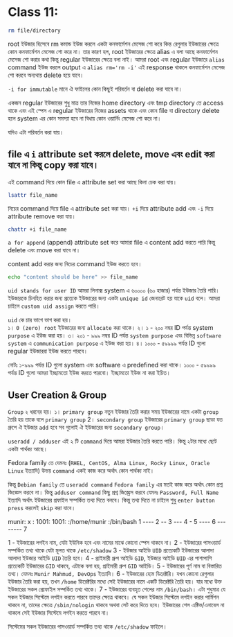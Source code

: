 # Class 11:

```bash
rm file/directory
```

root ইউজার হিসেবে rm কমান্ড ইউজ করলে একটা কনফার্মেশন
মেসেজ শো করে কিন্ত রেগুলার ইউজারের ক্ষেত্রে কোন কনফার্মেশন মেসেজ শো করে না। তার কারণ হল, root ইউজারের ক্ষেত্রে alias এ বলা আছে কনফার্মেশন
মেসেজ শো করার কথা কিন্তু regular ইউজারের ক্ষেত্রে বলা নাই। আমরা root এবং regular ইউজারে `alias` command ইউজ করলে output এ `alias rm='rm -i'` এই response থাকলে কনফার্মেশন মেসেজ শো করবে অন্যথায় delete হয়ে যাবে।

`-i for immutable` মানে ঐ ফাইলের কোন কিছুই পরিবর্তন বা delete করা যাবে না।

একজন regular ইউজারের শুধু মাত্র তার নিজের home directory এবং tmp directory তে access থাকে এবং এই স্পেস এ regular ইউজারের নিজের assets থাকে এবং কোন file বা directory delete হলে system এর কোন সমস্যা হবে না বিধায় কোন ওয়ার্নিং মেসেজ শো করে না।

যদিও এটা পরিবর্তন করা যায়।

## file এ `i` attribute set করলে delete, move এবং edit করা যাবে না কিন্তু copy করা যাবে।

এই command দিয়ে কোন file এ attribute set করা আছে কিনা চেক করা যায়।

```bash
lsattr file_name
```

নিচের command দিয়ে file এ attribute set করা যায়। `+i` দিয়ে attribute add এবং `-i` দিয়ে attribute remove করা যায়।

```bash
chattr +i file_name
```

`a for append` (append) attribute set করে আমারা file এ content add করতে পারি কিন্তু delete এবং move করা যাবে না।

content add করার জন্য নিচের command ইউজ করতে হবে।

```bash
echo "content should be here" >> file_name
```

`uid stands for user ID`
আমরা লিনাক্স system এ ৬০০০০ (৬০ হাজার) পর্যন্ত ইউজার তৈরি পারি। ইউজারকে চিনহিত করার জন্য প্রত্যেক ইউজারের জন্য একটা `unique id` জেনারেট হয় যাকে `uid` বলে। আমরা চাইলে `custom uid assign` করতে পারি।

`uid` কে চার ভাগে ভাগ করা হয়।  
১। `0 (zero) root` ইউজারের জন্য `allocate` করা থাকে।
২। ১ - ২০০ নম্বর ID পর্যন্ত system `purpose` এ ইউজ করা হয়।
৩। ২০১ - ৯৯৯ নম্বর ID পর্যন্ত `system purpose` এবং বিভিন্ন `software system` এ `communication purpose` এ ইউজ করা হয়।
৪। ১০০০ - ৫৯৯৯৯ পর্যন্ত ID গুলো regular ইউজাররা ইউজ করতে পারবে।

নোটঃ ১-৯৯৯ পর্যন্ত ID গুলো system এবং software এ predefined করা থাকে। ১০০০ - ৫৯৯৯৯ পর্যন্ত ID গুলো আমরা ইচ্ছামতো ইউজ করতে পারবো। ইচ্ছামতো ইউজ না করা ইচিত।

## User Creation & Group

`Group` ২ ধরনের হয়।
১। `primary group` নতুন ইউজার তৈরি করার সময় ইউজারের নামে একটা `group` তৈরি হয় তাকে বলে `primary group`
2। `secondary group` ইউজারের `primary group` ছাডা যত গ্রুপে ঐ ইউজার `add` হবে সব গুলোই ঐ ইউজারের জন্য `secondary group`।

`useradd / adduser` এই ২ টি `command` দিয়ে আমরা ইউজার তৈরি করতে পারি। কিন্তু ২টার মধ্যে ছোট একটা পার্থক্য আছে।

Fedora family তে যেমনঃ (`RHEL, CentOS, Alma Linux, Rocky Linux, Oracle Linux` ইত্যাদি) উভয় `command` একই কাজ করে অর্থাৎ কোন পার্থক্য নাই।

কিন্তু `Debian family` তে `useradd command` `Fedora family` এর মতই কাজ করে অর্থাৎ কোন প্রশ্ন জিজ্ঞেস করবে না। কিন্তু `adduser command` কিছু প্রশ্ন জিজ্ঞ্রেস করবে যেমনঃ `Password, Full Name` ইত্যাদি অর্থাৎ ইউজারের প্রফাইল সম্পর্কিত তথ্য দিতে বলবে। কিন্তু তথ্য দিতে না চাইলে শুধু `enter button press` করলেই `skip` করা যাবে।

munir: x : 1001: 1001: :/home/munir :/bin/bash
1 ---- 2 -- 3 --- 4 - 5 ---- 6 -------- 7

1 - ইউজারের লগইন নাম, যেটা ইউনিক হবে এবং নামের মাঝে কোনো স্পেস থাকবে না।
2 - ইউজারের পাসওয়ার্ড সম্পর্কিত তথ্য থাকে যেটা মূলত থাকে `/etc/shadow`
3 - ইউজার আইডি `UID` প্রত্যেকটি ইউজারের আলাদা আলাদা ইউজার আইডি `UID` তৈরি হবে।
4 - প্রাইমারী গ্রুপ আইডি `GID`, ইউজার আইডি `UID` এর পাশাপাশি প্রত্যেকটি ইউজারের `GID` থাকবে, এটাকে বলা হয়, প্রাইমারী গ্রুপ `GID` আইডি।
5 - ইউজারের পূর্ণ নাম বা বিস্তারিত তথ্য। যেমনঃ `Munir Mahmud, DevOps` ইত্যাদি।
6 - ইউজারের হোম ডিরেক্টরি। যখন কোনো রেগুলার ইউজার তৈরি করা হয়, তখন `/home` ডিরেক্টরির মধ্যে সেই ইউজারের নামে একটি ডিরেক্টরি তৈরি হয়। যার মধ্যে উক্ত ইউজারের সকল প্রোফাইল সম্পর্কিত তথ্য থাকে।
7 - ইউজারের ব্যবহৃত শেলের নাম `/bin/bash`। এটা শুধুমাত্র যে সকল ইউজার সিস্টেমে লগইন করতে পারবে তাদের ক্ষেত্রে থাকবে। যে সকল ইউজার সিস্টেমে লগইন করার পার্মিশন থাকবে না, তাদের ক্ষেত্রে `/sbin/nologin` থাকবে অথবা সেট করে দিতে হবে। ইউজারের শেল এক্টিভ/এনাবেল না থাকলে সেই ইউজার সিস্টেমে লগইন করতে পারবে না।

সিস্টেমের সকল ইউজারের পাসওয়ার্ড সম্পর্কিত তথ্য থাকে `/etc/shadow` ফাইলে।

<!-- Class 11 Part 2: 54:00-->
